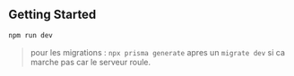 ## Getting Started

```bash
npm run dev
```

> pour les migrations : `npx prisma generate` apres un `migrate dev` si ca marche pas car le serveur roule.
